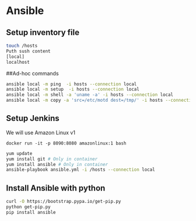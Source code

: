 # Ansible

## Setup inventory file

```bash
touch /hosts
Puth sush content
[local]
localhost
```

##Ad-hoc commands

```bash
ansible local -m ping  -i hosts --connection local
ansible local -m setup  -i hosts --connection local
ansible local -m shell -a 'uname -a' -i hosts --connection local
ansible local -m copy -a 'src=/etc/motd dest=/tmp/' -i hosts --connection local
```

## Setup Jenkins
We will use Amazon Linux v1

`docker run -it -p 8090:8080 amazonlinux:1 bash`

```bash
yum update
yum install git # Only in container
yum install ansible # Only in container
ansible-playbook ansible.yml -i /hosts --connection local
```
## Install Ansible with python
```bash
curl -O https://bootstrap.pypa.io/get-pip.py
python get-pip.py
pip install ansible
```
